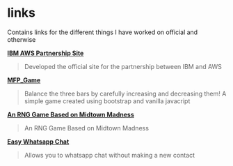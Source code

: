 # links
Contains links for the different things I have worked on official and otherwise

[**IBM AWS Partnership Site**](https://ibm-aws-alliance.mybluemix.net/index.html)
>Developed the official site for the partnership between IBM and AWS

[**MFP_Game**](https://rawcdn.githack.com/adiplier/MFP_Game/bfaf8f9939c45e718e82ce69b73e44c89a1abca4/MFP.html)
>Balance the three bars by carefully increasing and decreasing them! A simple game created using bootstrap and vanilla javacript

[**An RNG Game Based on Midtown Madness**](https://raw.githack.com/adiplier/MM2_RNG_Game/main/index.html) 
>An RNG Game Based on Midtown Madness

[**Easy Whatsapp Chat**](https://rawcdn.githack.com/adiplier/EasyWhatsAppChat/0f737c931aa1f41580400a98908a689d0bea8429/Go_to_WhatsApp_chat.html) 
>Allows you to whatsapp chat without making a new contact
